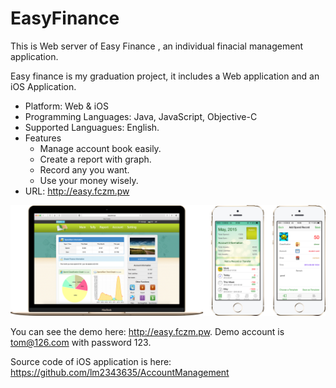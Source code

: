 # EasyFinance
This is Web server of Easy Finance , an individual finacial management application.

Easy finance is my graduation project, it includes a Web application and an iOS Application. 

- Platform: Web & iOS
- Programming Languages: Java, JavaScript, Objective-C
- Supported Languagues: English.
- Features
	- Manage account book easily.
	- Create a report with graph.
	- Record any you want.
	- Use your money wisely.
- URL: http://easy.fczm.pw

![EasyFinance](https://raw.githubusercontent.com/lm2343635/EasyFinance/master/screenshoot/easyfinance.png)

You can see the demo here: http://easy.fczm.pw. Demo account is tom@126.com with password 123.

Source code of iOS application is here: https://github.com/lm2343635/AccountManagement
